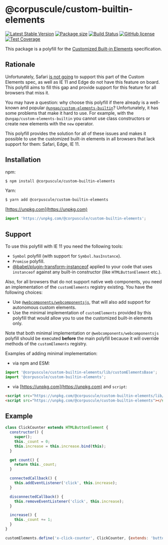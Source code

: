 # @corpuscule/custom-builtin-elements

[![Latest Stable Version](https://img.shields.io/npm/v/@corpuscule/custom-builtin-elements.svg)](https://www.npmjs.com/package/@corpuscule/custom-builtin-elements)
[![Package size](https://badgen.net/bundlephobia/minzip/@corpuscule/custom-builtin-elements)](https://bundlephobia.com/result?p=@corpuscule/custom-builtin-elements)
[![Build Status](https://travis-ci.com/corpusculejs/custom-builtin-elements.svg?branch=master)](https://travis-ci.com/corpusculejs/custom-builtin-elements)
[![GitHub license](https://img.shields.io/badge/license-MIT-blue.svg)](./LICENSE)
[![Test Coverage](https://codecov.io/gh/corpusculejs/custom-builtin-elements/branch/master/graph/badge.svg)](https://codecov.io/gh/corpusculejs/custom-builtin-elements)

This package is a polyfill for the [Customized Built-in Elements](https://html.spec.whatwg.org/multipage/custom-elements.html#customized-built-in-element)
specification.

## Rationale

Unfortunately, Safari [is not going](https://github.com/w3c/webcomponents/issues/509#issuecomment-222860736)
to support this part of the Custom Elements spec, as well as IE 11 and Edge do
not have this feature on board. This polyfill aims to fill this gap and provide
support for this feature for all browsers that miss it.

You may have a question: why choose this polyfill if there already is a
well-known and popular [`@ungap/custom-elements-builtin`](https://github.com/ungap/custom-elements-builtin)?
Unfortunately, it has some problems that make it hard to use. For example, with
the `@ungap/custom-elements-builtin` you cannot use class constructors or create new
elements with the `new` operator.

This polyfill provides the solution for all of these issues and makes it
possible to use the customized built-in elements in all browsers that lack
support for them: Safari, Edge, IE 11.

## Installation

npm:

```bash
$ npm install @corpuscule/custom-builtin-elements
```

Yarn:

```bash
$ yarn add @corpuscule/custom-builtin-elements
```

[https://unpkg.com](https://unpkg.com)

```javascript
import 'https://unpkg.com/@corpuscule/custom-builtin-elements';
```

## Support

To use this polyfill with IE 11 you need the following tools:

- `Symbol` polyfill (with support for `Symbol.hasInstance`).
- `Promise` polyfill.
- [@babel/plugin-transform-instanceof](https://www.npmjs.com/package/@babel/plugin-transform-instanceof)
  applied to your code that uses `instanceof` against any built-in constructor
  (like `HTMLButtonElement` etc.).

Also, for all browsers that do not support native web components, you need an
implementation of the `customElements` registry existing. You have the following
choices:

- Use [`@webcomponents/webcomponentsjs`](https://github.com/webcomponents/polyfills/tree/master/packages/webcomponentsjs),
  that will also add support for autonomous custom elements.
- Use the minimal implementation of `customElements` provided by this polyfill
  that would allow you to use the customized built-in elements only.

Note that both minimal implementation or `@webcomponents/webcomponentsjs`
polyfill should be executed **before** the main polyfill because it will
override methods of the `customElements` registry.

Examples of adding minimal implementation:

- via npm and ESM:

```javascript
import '@corpuscule/custom-builtin-elements/lib/customElementsBase';
import '@corpuscule/custom-builtin-elements';
```

- via [https://unpkg.com](https://unpkg.com) and `script`:

```html
<script src="https://unpkg.com/@corpuscule/custom-builtin-elements/lib/customElementsBase.js"></script>
<script src="https://unpkg.com/@corpuscule/custom-builtin-elements"></script>
```

## Example

```javascript
class ClickCounter extends HTMLButtonElement {
  constructor() {
    super();
    this._count = 0;
    this.increase = this.increase.bind(this);
  }

  get count() {
    return this._count;
  }

  connectedCallback() {
    this.addEventListener('click', this.increase);
  }

  disconnectedCallback() {
    this.removeEventListener('click', this.increase);
  }

  increase() {
    this._count += 1;
  }
}

customElements.define('x-click-counter', ClickCounter, {extends: 'button'});
```
